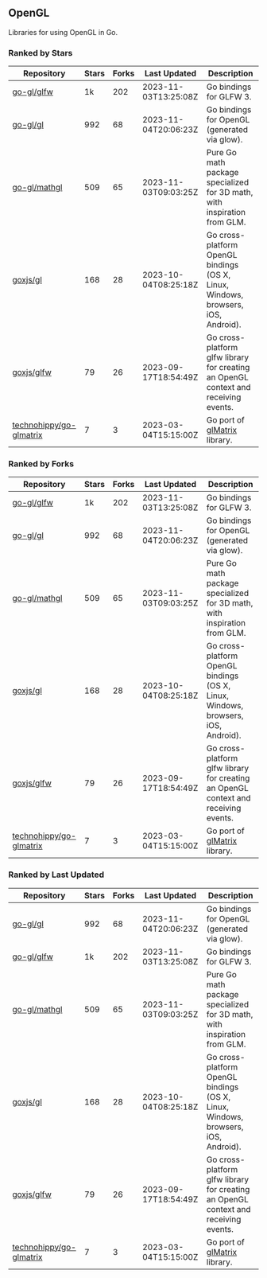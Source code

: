 ## OpenGL

Libraries for using OpenGL in Go.

### Ranked by Stars

| Repository | Stars | Forks | Last Updated | Description | 
|------------|-------|-------|--------------|-------------|
| [go-gl/glfw](https://github.com/go-gl/glfw) | 1k | 202 | 2023-11-03T13:25:08Z |  Go bindings for GLFW 3. |
| [go-gl/gl](https://github.com/go-gl/gl) | 992 | 68 | 2023-11-04T20:06:23Z |  Go bindings for OpenGL (generated via glow). |
| [go-gl/mathgl](https://github.com/go-gl/mathgl) | 509 | 65 | 2023-11-03T09:03:25Z |  Pure Go math package specialized for 3D math, with inspiration from GLM. |
| [goxjs/gl](https://github.com/goxjs/gl) | 168 | 28 | 2023-10-04T08:25:18Z |  Go cross-platform OpenGL bindings (OS X, Linux, Windows, browsers, iOS, Android). |
| [goxjs/glfw](https://github.com/goxjs/glfw) | 79 | 26 | 2023-09-17T18:54:49Z |  Go cross-platform glfw library for creating an OpenGL context and receiving events. |
| [technohippy/go-glmatrix](https://github.com/technohippy/go-glmatrix) | 7 | 3 | 2023-03-04T15:15:00Z |  Go port of [glMatrix](https://glmatrix.net/) library. |

### Ranked by Forks

| Repository | Stars | Forks | Last Updated | Description | 
|------------|-------|-------|--------------|-------------|
| [go-gl/glfw](https://github.com/go-gl/glfw) | 1k | 202 | 2023-11-03T13:25:08Z |  Go bindings for GLFW 3. |
| [go-gl/gl](https://github.com/go-gl/gl) | 992 | 68 | 2023-11-04T20:06:23Z |  Go bindings for OpenGL (generated via glow). |
| [go-gl/mathgl](https://github.com/go-gl/mathgl) | 509 | 65 | 2023-11-03T09:03:25Z |  Pure Go math package specialized for 3D math, with inspiration from GLM. |
| [goxjs/gl](https://github.com/goxjs/gl) | 168 | 28 | 2023-10-04T08:25:18Z |  Go cross-platform OpenGL bindings (OS X, Linux, Windows, browsers, iOS, Android). |
| [goxjs/glfw](https://github.com/goxjs/glfw) | 79 | 26 | 2023-09-17T18:54:49Z |  Go cross-platform glfw library for creating an OpenGL context and receiving events. |
| [technohippy/go-glmatrix](https://github.com/technohippy/go-glmatrix) | 7 | 3 | 2023-03-04T15:15:00Z |  Go port of [glMatrix](https://glmatrix.net/) library. |

### Ranked by Last Updated

| Repository | Stars | Forks | Last Updated | Description | 
|------------|-------|-------|--------------|-------------|
| [go-gl/gl](https://github.com/go-gl/gl) | 992 | 68 | 2023-11-04T20:06:23Z |  Go bindings for OpenGL (generated via glow). |
| [go-gl/glfw](https://github.com/go-gl/glfw) | 1k | 202 | 2023-11-03T13:25:08Z |  Go bindings for GLFW 3. |
| [go-gl/mathgl](https://github.com/go-gl/mathgl) | 509 | 65 | 2023-11-03T09:03:25Z |  Pure Go math package specialized for 3D math, with inspiration from GLM. |
| [goxjs/gl](https://github.com/goxjs/gl) | 168 | 28 | 2023-10-04T08:25:18Z |  Go cross-platform OpenGL bindings (OS X, Linux, Windows, browsers, iOS, Android). |
| [goxjs/glfw](https://github.com/goxjs/glfw) | 79 | 26 | 2023-09-17T18:54:49Z |  Go cross-platform glfw library for creating an OpenGL context and receiving events. |
| [technohippy/go-glmatrix](https://github.com/technohippy/go-glmatrix) | 7 | 3 | 2023-03-04T15:15:00Z |  Go port of [glMatrix](https://glmatrix.net/) library. |

